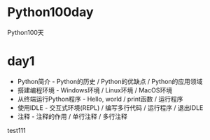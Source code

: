 # Python100day
Python100天

# day1
* Python简介 - Python的历史 / Python的优缺点 / Python的应用领域
* 搭建编程环境 - Windows环境 / Linux环境 / MacOS环境
* 从终端运行Python程序 - Hello, world / print函数 / 运行程序
* 使用IDLE - 交互式环境(REPL) / 编写多行代码 / 运行程序 / 退出IDLE
* 注释 - 注释的作用 / 单行注释 / 多行注释

test111